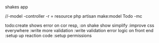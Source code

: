 shakes app


//-model -controller -r = resource
php artisan make:model Todo -mc

todo:create shows error on cor resp, 
	:on shake show simplify
	:improve css  everywhere
	:write more validation
	:write validation error logic on front end 
	:setup up  reaction code 
	:setup permissions